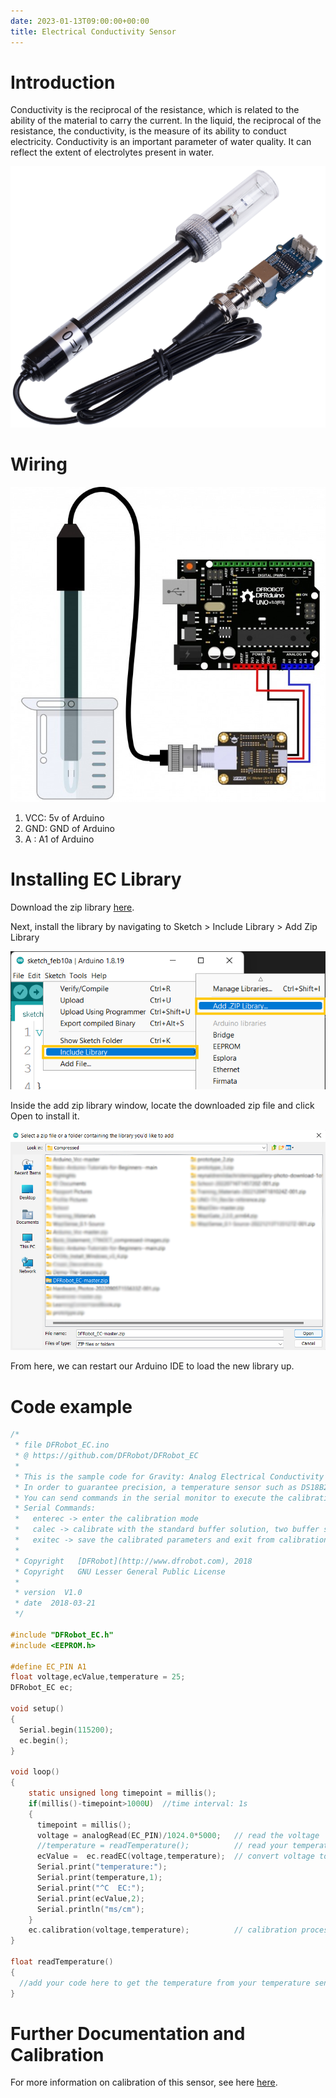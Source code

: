 ```yaml
---
date: 2023-01-13T09:00:00+00:00
title: Electrical Conductivity Sensor
---
```


# Introduction

Conductivity is the reciprocal of the resistance, which is related to the ability of the material to carry the current. In the liquid, the reciprocal of the resistance, the conductivity, is the measure of its ability to conduct electricity. Conductivity is an important parameter of water quality. It can reflect the extent of electrolytes present in water.

![picxxyyzz](img/pic1.png)

# Wiring

![picxxyyzz](img/pic2.jpg)

1. VCC:	5v of Arduino
2. GND:	GND of Arduino
3. A  :	A1 of Arduino

# Installing EC Library

Download the zip library [here](https://github.com/DFRobot/DFRobot_EC/archive/master.zip).

Next, install the library by navigating to Sketch > Include Library > Add Zip Library

![picxxyyzz](img/pic3.png)

Inside the add zip library window, locate the downloaded zip file and click Open to install it.

![picxxyyzz](img/pic4.png)

From here, we can restart our Arduino IDE to load the new library up.

# Code example

```c
/*
 * file DFRobot_EC.ino
 * @ https://github.com/DFRobot/DFRobot_EC
 *
 * This is the sample code for Gravity: Analog Electrical Conductivity Sensor / Meter Kit V2 (K=1.0), SKU: DFR0300.
 * In order to guarantee precision, a temperature sensor such as DS18B20 is needed, to execute automatic temperature compensation.
 * You can send commands in the serial monitor to execute the calibration.
 * Serial Commands:
 *   enterec -> enter the calibration mode
 *   calec -> calibrate with the standard buffer solution, two buffer solutions(1413us/cm and 12.88ms/cm) will be automaticlly recognized
 *   exitec -> save the calibrated parameters and exit from calibration mode
 *
 * Copyright   [DFRobot](http://www.dfrobot.com), 2018
 * Copyright   GNU Lesser General Public License
 *
 * version  V1.0
 * date  2018-03-21
 */

#include "DFRobot_EC.h"
#include <EEPROM.h>

#define EC_PIN A1
float voltage,ecValue,temperature = 25;
DFRobot_EC ec;

void setup()
{
  Serial.begin(115200);  
  ec.begin();
}

void loop()
{
    static unsigned long timepoint = millis();
    if(millis()-timepoint>1000U)  //time interval: 1s
    {
      timepoint = millis();
      voltage = analogRead(EC_PIN)/1024.0*5000;   // read the voltage
      //temperature = readTemperature();          // read your temperature sensor to execute temperature compensation
      ecValue =  ec.readEC(voltage,temperature);  // convert voltage to EC with temperature compensation
      Serial.print("temperature:");
      Serial.print(temperature,1);
      Serial.print("^C  EC:");
      Serial.print(ecValue,2);
      Serial.println("ms/cm");
    }
    ec.calibration(voltage,temperature);          // calibration process by Serail CMD
}

float readTemperature()
{
  //add your code here to get the temperature from your temperature sensor
}

```

# Further Documentation and Calibration

For more information on calibration of this sensor, see here [here](https://wiki.dfrobot.com/Gravity__Analog_Electrical_Conductivity_Sensor___Meter_V2__K%3D1__SKU_DFR0300).